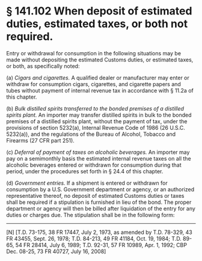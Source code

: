 # § 141.102   When deposit of estimated duties, estimated taxes, or both not required.

Entry or withdrawal for consumption in the following situations may be made without depositing the estimated Customs duties, or estimated taxes, or both, as specifically noted: 


(a) *Cigars and cigarettes.* A qualified dealer or manufacturer may enter or withdraw for consumption cigars, cigarettes, and cigarette papers and tubes without payment of internal revenue tax in accordance with § 11.2a of this chapter. 


(b) *Bulk distilled spirits transferred to the bonded premises of a distilled spirits plant.* An importer may transfer distilled spirits in bulk to the bonded premises of a distilled spirits plant, without the payment of tax, under the provisions of section 5232(a), Internal Revenue Code of 1986 (26 U.S.C. 5232(a)), and the regulations of the Bureau of Alcohol, Tobacco and Firearms (27 CFR part 251).


(c) *Deferral of payment of taxes on alcoholic beverages.* An importer may pay on a semimonthly basis the estimated internal revenue taxes on all the alcoholic beverages entered or withdrawn for consumption during that period, under the procedures set forth in § 24.4 of this chapter. 


(d) *Government entries.* If a shipment is entered or withdrawn for consumption by a U.S. Government department or agency, or an authorized representative thereof, no deposit of estimated Customs duties or taxes shall be required if a stipulation is furnished in lieu of the bond. The proper department or agency will then be billed after liquidation of the entry for any duties or charges due. The stipulation shall be in the following form: 



---

[N] [T.D. 73-175, 38 FR 17447, July 2, 1973, as amended by T.D. 78-329, 43 FR 43455, Sept. 26, 1978; T.D. 84-213, 49 FR 41184, Oct. 19, 1984; T.D. 89-65, 54 FR 28414, July 6, 1989; T.D. 92-31, 57 FR 10989, Apr. 1, 1992; CBP Dec. 08-25, 73 FR 40727, July 16, 2008]




